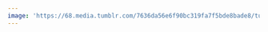 ```yaml
---
image: 'https://68.media.tumblr.com/7636da56e6f90bc319fa7f5bde8bade8/tumblr_nml52quVcV1tbdx3so1_1280.jpg'
---
```

